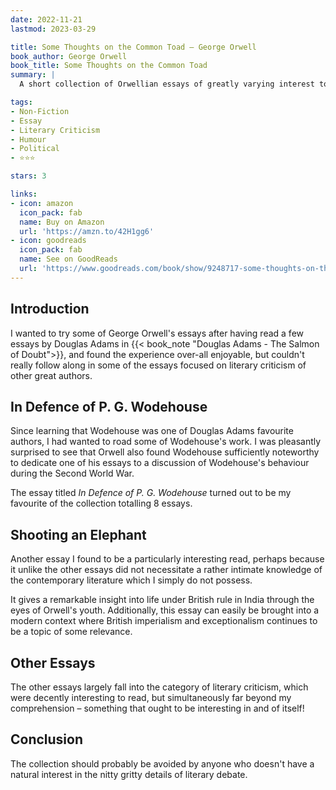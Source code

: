 ```yaml
---
date: 2022-11-21
lastmod: 2023-03-29

title: Some Thoughts on the Common Toad — George Orwell
book_author: George Orwell
book_title: Some Thoughts on the Common Toad
summary: |
  A short collection of Orwellian essays of greatly varying interest to me.

tags:
- Non-Fiction
- Essay
- Literary Criticism
- Humour
- Political
- ⭐⭐⭐

stars: 3

links:
- icon: amazon
  icon_pack: fab
  name: Buy on Amazon
  url: 'https://amzn.to/42H1gg6'
- icon: goodreads
  icon_pack: fab
  name: See on GoodReads
  url: 'https://www.goodreads.com/book/show/9248717-some-thoughts-on-the-common-toad'
---
```


## Introduction
I wanted to try some of George Orwell's essays after having read a few
essays by Douglas Adams in {{< book_note "Douglas Adams - The Salmon of Doubt">}},
and found the experience over-all enjoyable, but couldn't really follow along
in some of the essays focused on literary criticism of other great authors.

## In Defence of P. G. Wodehouse
Since learning that Wodehouse was one of Douglas Adams favourite authors,
I had wanted to road some of Wodehouse's work. I was pleasantly surprised to see
that Orwell also found Wodehouse sufficiently noteworthy to dedicate one of his
essays to a discussion of Wodehouse's behaviour during the Second World War.

The essay titled _In Defence of P. G. Wodehouse_ turned out to be my favourite
of the collection totalling 8 essays.

## Shooting an Elephant
Another essay I found to be a particularly interesting read,
perhaps because it unlike the other essays did not necessitate a rather intimate
knowledge of the contemporary literature which I simply do not possess.

It gives a remarkable insight into life under British rule in India through
the eyes of Orwell's youth. Additionally, this essay can easily be brought into
a modern context where British imperialism and exceptionalism continues to
be a topic of some relevance.

## Other Essays
The other essays largely fall into the category of literary criticism, which
were decently interesting to read, but simultaneously far beyond my comprehension
– something that ought to be interesting in and of itself!

## Conclusion
The collection should probably be avoided by anyone who doesn't have a natural
interest in the nitty gritty details of literary debate.
